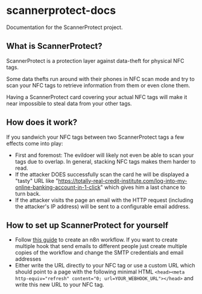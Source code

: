 # scannerprotect-docs
Documentation for the ScannerProtect project.

## What is ScannerProtect?
ScannerProtect is a protection layer against data-theft for physical NFC tags.

Some data thefts run around with their phones in NFC scan mode and try to scan your NFC tags to retrieve information from them or even clone them.

Having a ScannerProtect card covering your actual NFC tags will make it near impossible to steal data from your other tags.

## How does it work?
If you sandwich your NFC tags between two ScannerProtect tags a few effects come into play:
- First and foremost: The evildoer will likely not even be able to scan your tags due to overlap. In general, stacking NFC tags makes them harder to read.
- If the attacker DOES successfully scan the card he will be displayed a "tasty" URL like "https://totally-real-credit-institute.com/log-into-my-online-banking-account-in-1-click" which gives him a last chance to turn back.
- If the attacker visits the page an email with the HTTP request (including the attacker's IP address) will be sent to a configurable email address.

## How to set up ScannerProtect for yourself
- Follow [this guide](https://github.com/ScannerProtect/n8n-workflows/blob/main/README.md) to create an n8n workflow. If you want to create multiple hook that send emails to different people just create multiple copies of the workflow and change the SMTP credentials and email addresses
- Either write the URL directly to your NFC tag or use a custom URL which should point to a page with the following minimal HTML ```<head><meta http-equiv="refresh" content="0; url=YOUR_WEBHOOK_URL"></head>``` and write this new URL to your NFC tag.
